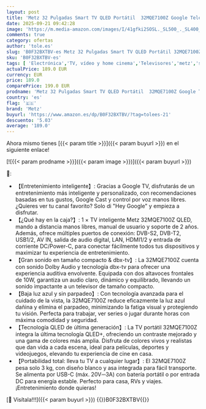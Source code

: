 ```yaml
---
layout: post
title: 'Metz 32 Pulgadas Smart TV QLED Portátil  32MQE7100Z Google Television  HD  HDR10  2x10W Potentes Altavoces Frontales  DBX  Dolby Audio  USB-C  Chromecast  Trabajar con Google Assistant  Blanco  80cm'
date: 2025-09-21 09:42:28
image: 'https://m.media-amazon.com/images/I/41gfki2SOSL._SL500_._SL400_.jpg'
comments: true
category: ofertas
author: 'tole.es'
slug: 'B0F32BXTBV-es Metz 32 Pulgadas Smart TV QLED Portátil 32MQE7100Z Google...'
sku: 'B0F32BXTBV-es'
tags: [ 'Electrónica','TV, vídeo y home cinema','Televisores','metz','smart','television','tv','🇪🇸', ]
actualPrice: 189.0 EUR
currency: EUR
price: 189.0
comparePrice: 199.0 EUR
prodname: 'Metz 32 Pulgadas Smart TV QLED Portátil  32MQE7100Z Google Television  HD  HDR10  2x10W Potentes Altavoces Frontales  DBX  Dolby Audio  USB-C  Chromecast  Trabajar con Google Assistant  Blanco  80cm'
country: 'es'
flag: '🇪🇸'
brand: 'Metz'
buyurl: 'https://www.amazon.es/dp/B0F32BXTBV/?tag=tolees-21'
descuento: '5.03'
average: '189.0'
---
```


Ahora mismo tienes [{{< param title >}}]({{< param buyurl >}}) en el siguiente enlace!

[![{{< param prodname >}}]({{< param image >}})]({{< param buyurl >}})

🔎:

- 【Entretenimiento inteligente】: Gracias a Google TV, disfrutarás de un entretenimiento más inteligente y personalizado, con recomendaciones basadas en tus gustos, Google Cast y control por voz manos libres. ¿Quieres ver tu canal favorito? Solo di "Hey Google" y empieza a disfrutar.
- 【¿Qué hay en la caja?】: 1 × TV inteligente Metz 32MQE7100Z QLED, mando a distancia manos libres, manual de usuario y soporte de 2 años. Además, ofrece múltiples puertos de conexión: DVB-S2, DVB-T2, USB1/2, AV IN, salida de audio digital, LAN, HDMI1/2 y entrada de corriente DC/Power-C, para conectar fácilmente todos tus dispositivos y maximizar tu experiencia de entretenimiento.
- 【Gran sonido en tamaño compacto & dbx-tv】: La 32MQE7100Z cuenta con sonido Dolby Audio y tecnología dbx-tv para ofrecer una experiencia auditiva envolvente. Equipada con dos altavoces frontales de 10W, garantiza un audio claro, dinámico y equilibrado, llevando un sonido impactante a un televisor de tamaño compacto.
- 【Baja luz azul y sin parpadeo】: Con tecnología avanzada para el cuidado de la vista, la 32MQE7100Z reduce eficazmente la luz azul dañina y elimina el parpadeo, minimizando la fatiga visual y protegiendo tu visión. Perfecta para trabajar, ver series o jugar durante horas con máxima comodidad y seguridad.
- 【Tecnología QLED de última generación】: La TV portátil 32MQE7100Z integra la última tecnología QLED+, ofreciendo un contraste mejorado y una gama de colores más amplia. Disfruta de colores vivos y realistas que dan vida a cada escena, ideal para películas, deportes y videojuegos, elevando tu experiencia de cine en casa.
- 【Portabilidad total: lleva tu TV a cualquier lugar】: El 32MQE7100Z pesa solo 3 kg, con diseño blanco y asa integrada para fácil transporte. Se alimenta por USB-C (máx. 20V⎓3A) con batería portátil o por entrada DC para energía estable. Perfecto para casa, RVs y viajes. ¡Entretenimiento donde quieras!

[🛒 Visítala!!!]({{< param buyurl >}})
{{<world>}}B0F32BXTBV{{</world>}}
